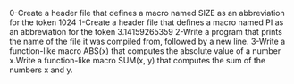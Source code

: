 0-Create a header file that defines a macro named SIZE as an abbreviation for the token 1024
1-Create a header file that defines a macro named PI as an abbreviation for the token 3.14159265359
2-Write a program that prints the name of the file it was compiled from, followed by a new line.
3-Write a function-like macro ABS(x) that computes the absolute value of a number x.Write a function-like macro SUM(x, y) that computes the sum of the numbers x and y.
